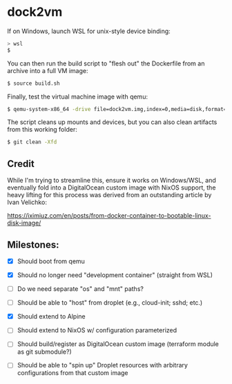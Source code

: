 # dock2vm

If on Windows, launch WSL for unix-style device binding:

```sh
> wsl
$
```

You can then run the build script to "flesh out" the Dockerfile from an archive into a full VM image:

```sh
$ source build.sh
```

Finally, test the virtual machine image with qemu:

```sh
$ qemu-system-x86_64 -drive file=dock2vm.img,index=0,media=disk,format=raw
```

The script cleans up mounts and devices, but you can also clean artifacts from this working folder:

```sh
$ git clean -Xfd
```

## Credit

While I'm trying to streamline this, ensure it works on Windows/WSL, and eventually fold into a DigitalOcean custom image with NixOS support, the heavy lifting for this process was derived from an outstanding article by Ivan Velichko:

https://iximiuz.com/en/posts/from-docker-container-to-bootable-linux-disk-image/

## Milestones:

- [x] Should boot from qemu

- [x] Should no longer need "development container" (straight from WSL)

- [ ] Do we need separate "os" and "mnt" paths?

- [ ] Should be able to "host" from droplet (e.g., cloud-init; sshd; etc.)

- [x] Should extend to Alpine

- [ ] Should extend to NixOS w/ configuration parameterized

- [ ] Should build/register as DigitalOcean custom image (terraform module as git submodule?)

- [ ] Should be able to "spin up" Droplet resources with arbitrary configurations from that custom image
